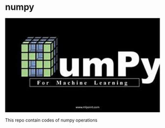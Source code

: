 # numpy

 <img src="images/numpyLogo.jpg" alt="Numpy For Machine Learning" width="700"/>



 This repo contain codes of numpy operations
